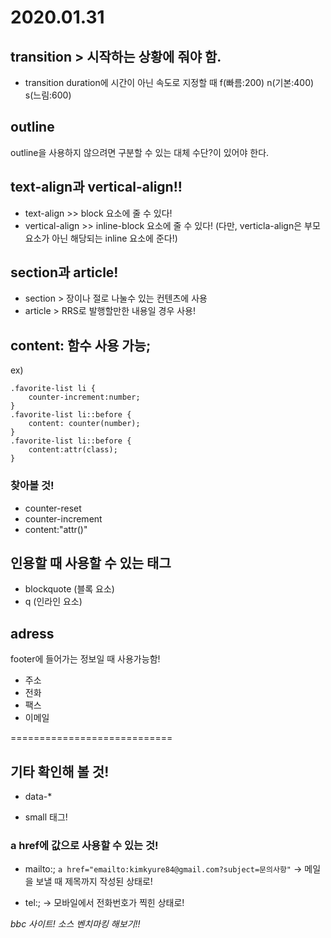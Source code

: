 # 2020.01.31

## transition > 시작하는 상황에 줘야 함.

- transition duration에 시간이 아닌 속도로 지정할 때
f(빠름:200) n(기본:400) s(느림:600)

## outline

outline을 사용하지 않으려면 구분할 수 있는 대체 수단?이 있어야 한다.

## text-align과 vertical-align!!

- text-align >> block 요소에 줄 수 있다!
- vertical-align >> inline-block 요소에 줄 수 있다!
(다만, verticla-align은 부모요소가 아닌 해당되는 inline 요소에 준다!)

## section과 article!

- section > 장이나 절로 나눌수 있는 컨텐츠에 사용
- article > RRS로 발행할만한 내용일 경우 사용!

## content: 함수 사용 가능;

ex) 
```
.favorite-list li {
    counter-increment:number;
}
.favorite-list li::before {
    content: counter(number);
}
.favorite-list li::before {
    content:attr(class);
}
```
### 찾아볼 것!
- counter-reset
- counter-increment
- content:"attr()" 

## 인용할 때 사용할 수 있는 태그

- blockquote  (블록 요소)
- q (인라인 요소)

## adress

footer에 들어가는 정보일 때 사용가능함!
- 주소
- 전화
- 팩스
- 이메일


============================

## 기타 확인해 볼 것!

- data-* 

- small 태그!

### a href에 값으로 사용할 수 있는 것!

- mailto:;
`a href="emailto:kimkyure84@gmail.com?subject=문의사항"`
→ 메일을 보낼 때 제목까지 작성된 상태로!

- tel:;
→ 모바일에서 전화번호가 찍힌 상태로!


*bbc 사이트! 소스 벤치마킹 해보기!!*